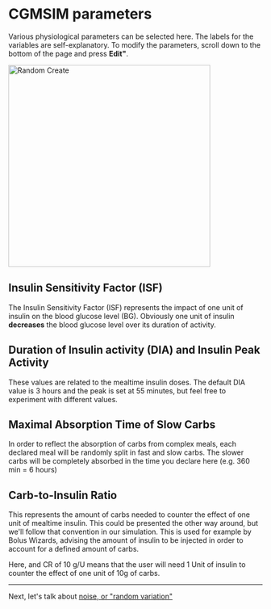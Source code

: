 # CGMSIM parameters
Various physiological parameters can be selected here. The labels for the variables are self-explanatory. To modify the parameters, scroll down to the bottom of the page and press **Edit"**. 

<img src="/img/profile_mobile_params.jpg" alt="Random Create" width="400"/>

## Insulin Sensitivity Factor (ISF)

The Insulin Sensitivity Factor (ISF) represents the impact of one unit of insulin on the blood glucose level (BG). Obviously one unit of insulin **decreases** the blood glucose level over its duration of activity.

## Duration of Insulin activity (DIA) and Insulin Peak Activity

These values are related to the mealtime insulin doses. The default DIA value is 3 hours and the peak is set at 55 minutes, but feel free to experiment with different values.

## Maximal Absorption Time of Slow Carbs

In order to reflect the absorption of carbs from complex meals, each declared meal will be randomly split in fast and slow carbs. The slower carbs will be completely absorbed in the time you declare here (e.g. 360 min = 6 hours)

## Carb-to-Insulin Ratio

This represents the amount of carbs needed to counter the effect of one unit of mealtime insulin. This could be presented the other way around, but we'll follow that convention in our simulation. This is used for example by Bolus Wizards, advising the amount of insulin to be injected in order to account for a defined amount of carbs.

Here, and CR of 10 g/U means that the user will need 1 Unit of insulin to counter the effect of one unit of 10g of carbs.

<hr>

Next, let's talk about [noise, or "random variation"](noise.md)

<br>
